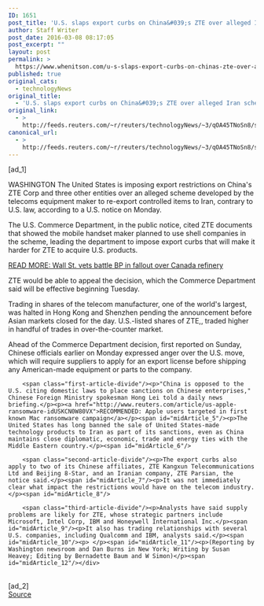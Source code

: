 ```yaml
---
ID: 1651
post_title: 'U.S. slaps export curbs on China&#039;s ZTE over alleged Iran scheme'
author: Staff Writer
post_date: 2016-03-08 08:17:05
post_excerpt: ""
layout: post
permalink: >
  https://www.whenitson.com/u-s-slaps-export-curbs-on-chinas-zte-over-alleged-iran-scheme/
published: true
original_cats:
  - technologyNews
original_title:
  - 'U.S. slaps export curbs on China&#039;s ZTE over alleged Iran scheme'
original_link:
  - >
    http://feeds.reuters.com/~r/reuters/technologyNews/~3/qOA45TNoSn8/story01.htm
canonical_url:
  - >
    http://feeds.reuters.com/~r/reuters/technologyNews/~3/qOA45TNoSn8/story01.htm
---
```

 [ad_1]
<br><div id="articleText">
<span id="midArticle_start"/>

<span class="focusParagraph" readability="6"><p><span class="articleLocation">WASHINGTON</span> The United States is imposing export restrictions on China's ZTE Corp and three other entities over an alleged scheme developed by the telecoms equipment maker to re-export controlled items to Iran, contrary to U.S. law, according to a U.S. notice on Monday.</p></span><span id="midArticle_0"/><p>The U.S. Commerce Department, in the public notice, cited ZTE documents that showed the mobile handset maker planned to use shell companies in the scheme, leading the department to impose export curbs that will make it harder for ZTE to acquire U.S. products.</p><p><a href="http://www.reuters.com/article/us-oil-trading-lawsuit-insight-idUSKCN0W90EH">READ MORE: Wall St. vets battle BP in fallout over Canada refinery</a></p><span id="midArticle_1"/><p>ZTE would be able to appeal the decision, which the Commerce Department said will be effective beginning Tuesday.</p><span id="midArticle_2"/><p>Trading in shares of the telecom manufacturer, one of the world's largest, was halted in Hong Kong and Shenzhen pending the announcement before Asian markets closed for the day. U.S.-listed shares of ZTE,, traded higher in handful of trades in over-the-counter market.</p><span id="midArticle_3"/><p>Ahead of the Commerce Department decision, first reported on Sunday, Chinese officials earlier on Monday expressed anger over the U.S. move, which will require suppliers to apply for an export license before shipping any American-made equipment or parts to the company.</p><span id="midArticle_4"/>
        
        <span class="first-article-divide"/><p>"China is opposed to the U.S. citing domestic laws to place sanctions on Chinese enterprises," Chinese Foreign Ministry spokesman Hong Lei told a daily news briefing.</p><p><a href="http://www.reuters.com/article/us-apple-ransomware-idUSKCN0W80VX">RECOMMENDED: Apple users targeted in first known Mac ransomware campaign</a></p><span id="midArticle_5"/><p>The United States has long banned the sale of United States-made technology products to Iran as part of its sanctions, even as China maintains close diplomatic, economic, trade and energy ties with the Middle Eastern country.</p><span id="midArticle_6"/>
        
        <span class="second-article-divide"/><p>The export curbs also apply to two of its Chinese affiliates, ZTE Kangxun Telecommunications Ltd and Beijing 8-Star, and an Iranian company, ZTE Parsian, the notice said.</p><span id="midArticle_7"/><p>It was not immediately clear what impact the restrictions would have on the telecom industry.</p><span id="midArticle_8"/>
        
        <span class="third-article-divide"/><p>Analysts have said supply problems are likely for ZTE, whose strategic partners include Microsoft, Intel Corp, IBM and Honeywell International Inc.</p><span id="midArticle_9"/><p>It also has trading relationships with several U.S. companies, including Qualcomm and IBM, analysts said.</p><span id="midArticle_10"/><p> </p><span id="midArticle_11"/><p>(Reporting by Washington newsroom and Dan Burns in New York; Writing by Susan Heavey; Editing by Bernadette Baum and W Simon)</p><span id="midArticle_12"/></div>
<br>[ad_2]
<br><a href="http://feeds.reuters.com/~r/reuters/technologyNews/~3/qOA45TNoSn8/story01.htm">Source </a>